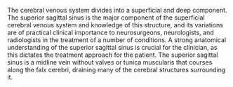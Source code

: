 The cerebral venous system divides into a superficial and deep component. The superior sagittal sinus is the major component of the superficial cerebral venous system and knowledge of this structure, and its variations are of practical clinical importance to neurosurgeons, neurologists, and radiologists in the treatment of a number of conditions. A strong anatomical understanding of the superior sagittal sinus is crucial for the clinician, as this dictates the treatment approach for the patient. The superior sagittal sinus is a midline vein without valves or tunica muscularis that courses along the falx cerebri, draining many of the cerebral structures surrounding it.
